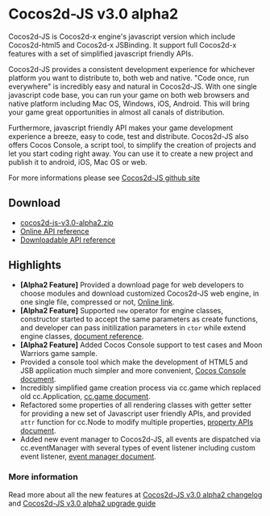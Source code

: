 # Cocos2d-JS v3.0 alpha2

Cocos2d-JS is Cocos2d-x engine's javascript version which include Cocos2d-html5 and Cocos2d-x JSBinding. It support full Cocos2d-x features with a set of simplified javascript friendly APIs.

Cocos2d-JS provides a consistent development experience for whichever platform you want to distribute to, both web and native. "Code once, run everywhere" is incredibly easy and natural in Cocos2d-JS. With one single javascript code base, you can run your game on both web browsers and native platform including Mac OS, Windows, iOS, Android. This will bring your game great opportunities in almost all canals of distribution.

Furthermore, javascript friendly API makes your game development experience a breeze, easy to code, test and distribute. Cocos2d-JS also offers Cocos Console, a script tool, to simplify the creation of projects and let you start coding right away. You can use it to create a new project and publish it to android, iOS, Mac OS or web.

For more informations please see [Cocos2d-JS github site](https://github.com/cocos2d/cocos2d-js)

## Download

- [cocos2d-js-v3.0-alpha2.zip](http://cdn.cocos2d-x.org/cocos2d-js-v3.0-alpha2.zip)
- [Online API reference](http://www.cocos2d-x.org/reference/html5-js/V3.0alpha2/index.html)
- [Downloadable API reference](http://cdn.cocos2d-x.org/Cocos2d-html5_v3.0_Alpha2_API_Doc.zip)

## Highlights

* **[Alpha2 Feature]** Provided a download page for web developers to choose modules and download customized Cocos2d-JS web engine, in one single file, compressed or not, [Online link](http://www.cocos2d-x.org/jsbuilder).
* **[Alpha2 Feature]** Supported `new` operator for engine classes, constructor started to accept the same parameters as create functions, and developer can pass initilization parameters in `ctor` while extend engine classes, [document reference](http://www.cocos2d-x.org/docs/manual/framework/html5/v3.0/inheritance/en).
* **[Alpha2 Feature]** Added Cocos Console support to test cases and Moon Warriors game sample.
* Provided a console tool which make the development of HTML5 and JSB application much simpler and more convenient, [Cocos Console document](http://www.cocos2d-x.org/docs/manual/framework/html5/cocos-console/en).
* Incredibly simplified game creation process via cc.game which replaced old cc.Application, [cc.game document](http://www.cocos2d-x.org/docs/manual/framework/html5/v3.0/cc-game/en).
* Refactored some properties of all rendering classes with getter setter for providing a new set of Javascript user friendly APIs, and provided `attr` function for cc.Node to modify multiple properties, [property APIs document](http://www.cocos2d-x.org/docs/manual/framework/html5/v3.0/getter-setter-api/en).
* Added new event manager to Cocos2d-JS, all events are dispatched via cc.eventManager with several types of event listener including custom event listener, [event manager document](http://www.cocos2d-x.org/docs/manual/framework/html5/v3.0/eventManager/en).

### More information ###

Read more about all the new features at [Cocos2d-JS v3.0 alpha2 changelog](http://www.cocos2d-x.org/docs/manual/framework/html5/release-notes/v3.0a2/changelog/en) and [Cocos2d-JS v3.0 alpha2 upgrade guide](http://www.cocos2d-x.org/docs/manual/framework/html5/release-notes/v3.0a/upgrade-guide/en)